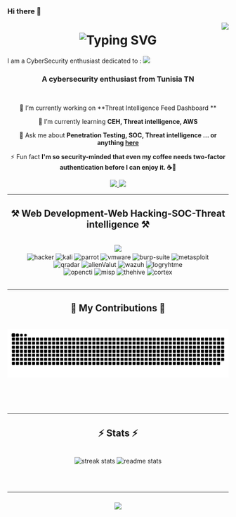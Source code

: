 ### Hi there 👋
<img align="right" src="https://visitor-badge.laobi.icu/badge?page_id=rached64.rached64" />

<h1 align="center">
    <img src="https://readme-typing-svg.herokuapp.com?font=Fira+Code&weight=500&pause=1000&random=false&width=435&lines=Hi+%2C+I'm+Rached+Cherif+!+" alt="Typing SVG" />
</h1>
 I am a CyberSecurity enthusiast dedicated to :
     <img src="https://readme-typing-svg.herokuapp.com/?font=Righteous&size=35&center=true&vCenter=true&width=500&height=70&duration=4000&lines=enhancing skills;+exploring innovative technologies;+and embracing opportunities" />
     
<h3 align="center">A cybersecurity enthusiast from Tunisia TN</h3>

<br/>

<div align="center">
 
 🔭 I’m currently working on **Threat Intelligence Feed Dashboard **
 
 🌱 I’m currently learning **CEH, Threat intelligence, AWS**

 💬 Ask me about **Penetration Testing, SOC, Threat intelligence ... or anything [here](https://github.com/rached64/rached64/issues)**

 ⚡ Fun fact **I'm so security-minded that even my coffee needs two-factor authentication before I can enjoy it. ☕🔐**
 
 </div>
 
<div align="center"> 
  <a href="mailto:rachedcherif64@gmail.com">
    <img src="https://img.shields.io/badge/Gmail-333333?style=for-the-badge&logo=gmail&logoColor=red" />
  </a>
  <a href="www.linkedin.com/in/rached-cherif" target="_blank">
    <img src="https://img.shields.io/badge/LinkedIn-0077B5?style=for-the-badge&logo=linkedin&logoColor=white" target="_blank" />
  </a>
<!--  <a href="https://salesp07.github.io" target="_blank">
     <img src="https://img.shields.io/badge/Portfolio-FF5722?style=for-the-badge&logo=todoist&logoColor=white" target="_blank" />  sqlite, safari, google-chrome are other good icon options -->
  </a>
</div>

 <hr/>
 
<h2 align="center">⚒️ Web Development-Web Hacking-SOC-Threat intelligence ⚒️</h2>
<br/>
<div align="center">
    <img src="https://skillicons.dev/icons?i=bootstrap,html,css,angular,py,flask,mysql,linux,laravel,php,vscode" /> <br>
    <img width="50" height="50" src="https://img.icons8.com/ios/50/hacker.png" alt="hacker"/>
    <img width="50" height="50" src="https://files.cults3d.com/uploaders/13889723/illustration-file/88f914f9-4ec0-4d0c-8ebb-5edc51f4b3cd/kali_linux.jpg" alt="kali"/>
    <img width="60" height="60" src="https://guide-images.cdn.ifixit.com/igi/b2NpQqMkTjN2m5KC.large" alt="parrot"/>
    <img width="50" height="50" src="https://github.com/rached64/rached64/assets/52635469/6e5925f7-dc8f-4e83-9eee-67d230a62467" alt="vmware"/>
    <img width="70" height="50" src="https://jacobriggs.io/tools/app/web/upload/large/3_eedab2dbcde47a63f847af0a612d1f8d.png" alt="burp-suite"/>
    <img width="48" height="48" src="https://img.icons8.com/color/48/metasploit.png" alt="metasploit"/><br>
    <img width="80" height="48" src="https://midlandinfosys.com/images/300w-Qradar-IBM-logo.png" alt="qradar">
    <img width="80" height="40" src="https://www.pkfavantedge.com/wp-content/uploads/2016/04/avlogo.jpg" alt="alienValut">
    <img width="80" height="40" src="https://d7umqicpi7263.cloudfront.net/img/product/e2038a1c-4b66-4173-9a8d-3d9b57ae4a7b/db98ce75-89ce-48f7-8c03-a5a26d8f07e8" alt="wazuh">
    <img width="100" height="35" src="https://logrhythm.com/wp-content/uploads/2023/05/LogRhythm_R_Logo_ForLightBackgrounds_RGB.png" alt="logryhtme"> <br>
    <img width="90" height="35" src="https://cdn-0.reconshell.com/wp-content/uploads/2021/01/opencti_logo.png" alt="opencti">
    <img width="70" height="50" src="https://www.domaintools.com/wp-content/uploads/MISP.png" alt="misp">
    <img width="75" height="35" src="https://docs.thehive-project.org/thehive/images/thehive-logo.png" alt="thehive">
    <img width="75" height="35" src="https://docs.thehive-project.org/cortex/images/cortex-logo.png" alt="cortex">


</div>

<br/>
<hr/>

<div align="center">
  <h2>🐍 My Contributions 🐍</h2>
  <br>
  <img alt="snake eating my contributions" src="https://raw.githubusercontent.com/salesp07/salesp07/output/github-contribution-grid-snake.svg" />
  
  <br/><br/><br/>
</div>

<hr/>

<h2 align="center">⚡ Stats ⚡</h2>
<br>
<div align=center>
  <img width=390 src="https://streak-stats.demolab.com/?user=rached64&count_private=true&theme=react&border_radius=10" alt="streak stats"/>
  <img width=390 src="https://github-readme-stats.vercel.app/api?username=rached64&show_icons=true&theme=radical" alt="readme stats" />
  <br/>
<!--  <img width=325 align="center" src="https://github-readme-stats.vercel.app/api/top-langs/?username=rached64&size_weight=0.5" [![Top Langs](https://github-readme-stats.vercel.app/api/top-langs/?username=anuraghazra)](https://github.com/anuraghazra/github-readme-stats) /> -->
</div>

<br/><br/>
<hr/>

<h3 align="center">
    <img src="https://readme-typing-svg.herokuapp.com/?font=Righteous&size=25&center=true&vCenter=true&width=500&height=70&duration=4000&lines=Thanks+for+visiting!+✌️;+Shoot+me+a+message+on+Linkedin!;I'm+always+down+to+collab+:)">
</h3>

<br/>
